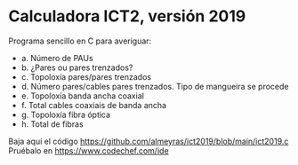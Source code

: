 # Calculadora ICT2, versión 2019
Programa sencillo en C para averiguar:

- a.	Número de PAUs
- b.	¿Pares ou pares trenzados?
- c.	Topoloxía pares/pares trenzados
- d.	Número pares/cables pares trenzados. Tipo de mangueira se procede
- e.	Topoloxía banda ancha coaxial
- f.	Total cables coaxiais de banda ancha
- g.	Topoloxía fibra óptica
- h.	Total de fibras

Baja aquí el código <https://github.com/almeyras/ict2019/blob/main/ict2019.c>
Pruébalo en <https://www.codechef.com/ide>
